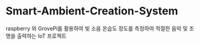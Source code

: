 # Smart-Ambient-Creation-System
raspberry 와 GrovePi를 활용하여 빛 소음 온습도 정도를 측정하여 적절한 음악 및 조명을 출력하는 IoT 프로젝트

